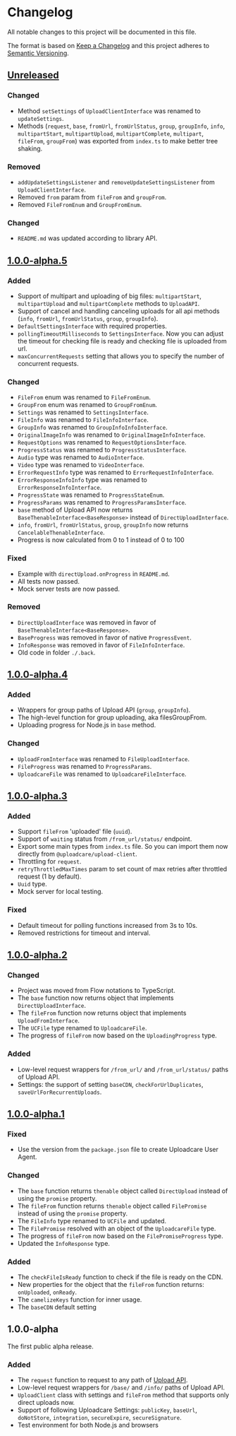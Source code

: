 # Changelog

All notable changes to this project will be documented in this file.

The format is based on [Keep a Changelog](http://keepachangelog.com/en/1.0.0/)
and this project adheres to [Semantic Versioning](http://semver.org/spec/v2.0.0.html).

## [Unreleased]

[Unreleased]: https://github.com/uploadcare/uploadcare-upload-client/compare/v1.0.0-alpha.5...HEAD

### Changed

* Method `setSettings` of `UploadClientInterface` was renamed to `updateSettings`.
* Methods (`request`, `base`, `fromUrl`, `fromUrlStatus`, `group`, 
`groupInfo`, `info`, `multipartStart`, `multipartUpload`, 
`multipartComplete`, `multipart`, `fileFrom`, `groupFrom`) was exported 
from `index.ts` to make better tree shaking. 

### Removed

* `addUpdateSettingsListener` and `removeUpdateSettingsListener` from 
`UploadClientInterface`.
* Removed `from` param from `fileFrom` and `groupFrom`. 
* Removed `FileFromEnum` and `GroupFromEnum`.

### Changed

* `README.md` was updated according to library API.

## [1.0.0-alpha.5]

### Added

* Support of multipart and uploading of big files: `multipartStart`, 
`multipartUpload` and `multipartComplete` methods to `UploadAPI`.
* Support of cancel and handling canceling uploads for all api methods
(`info`, `fromUrl`, `fromUrlStatus`, `group`, `groupInfo`).
* `DefaultSettingsInterface` with required properties.
* `pollingTimeoutMilliseconds` to `SettingsInterface`.
Now you can adjust the timeout for checking file is ready 
and checking file is uploaded from url.
* `maxConcurrentRequests` setting that allows you to specify the number 
of concurrent requests.

### Changed

* `FileFrom` enum was renamed to `FileFromEnum`.
* `GroupFrom` enum was renamed to `GroupFromEnum`.
* `Settings` was renamed to `SettingsInterface`. 
* `FileInfo` was renamed to `FileInfoInterface`.
* `GroupInfo` was renamed to `GroupInfoInfoInterface`.
* `OriginalImageInfo` was renamed to `OriginalImageInfoInterface`.
* `RequestOptions` was renamed to `RequestOptionsInterface`.
* `ProgressStatus` was renamed to `ProgressStatusInterface`.
* `Audio` type was renamed to `AudioInterface`.
* `Video` type was renamed to `VideoInterface`.
* `ErrorRequestInfo` type was renamed to `ErrorRequestInfoInterface`.
* `ErrorResponseInfoInfo` type was renamed to `ErrorResponseInfoInterface`.
* `ProgressState` was renamed to `ProgressStateEnum`.
* `ProgressParams` was renamed to `ProgressParamsInterface`.
* `base` method of Upload API now returns `BaseThenableInterface<BaseResponse>`
instead of `DirectUploadInterface`.
* `info`, `fromUrl`, `fromUrlStatus`, `group`, `groupInfo` now returns 
`CancelableThenableInterface`.
* Progress is now calculated from 0 to 1 instead of 0 to 100

### Fixed

* Example with `directUpload.onProgress` in `README.md`.
* All tests now passed.
* Mock server tests are now passed.

### Removed

* `DirectUploadInterface` was removed in favor of `BaseThenableInterface<BaseResponse>`.
* `BaseProgress` was removed in favor of native `ProgressEvent`.
* `InfoResponse` was removed in favor of `FileInfoInterface`.
* Old code in folder `./.back`.

[1.0.0-alpha.5]: https://github.com/uploadcare/uploadcare-upload-client/compare/v1.0.0-alpha.4...v1.0.0-alpha.5

## [1.0.0-alpha.4]

### Added

* Wrappers for group paths of Upload API (`group`, `groupInfo`).
* The high-level function for group uploading, aka filesGroupFrom.
* Uploading progress for Node.js in `base` method.

### Changed

* `UploadFromInterface` was renamed to `FileUploadInterface`.
* `FileProgress` was renamed to `ProgressParams`.
* `UploadcareFile` was renamed to `UploadcareFileInterface`.

[1.0.0-alpha.4]: https://github.com/uploadcare/uploadcare-upload-client/compare/v1.0.0-alpha.3...v1.0.0-alpha.4

## [1.0.0-alpha.3]

### Added

* Support `fileFrom` 'uploaded' file (`uuid`).
* Support of `waiting` status from `/from_url/status/` endpoint.
* Export some main types from `index.ts` file. 
  So you can import them now directly from `@uploadcare/upload-client`.
* Throttling for `request`.
* `retryThrottledMaxTimes` param to set count of max retries after 
  throttled request (1 by default).
* `Uuid` type.
* Mock server for local testing.

### Fixed

* Default timeout for polling functions increased from 3s to 10s.
* Removed restrictions for timeout and interval.

[1.0.0-alpha.3]: https://github.com/uploadcare/uploadcare-upload-client/compare/v1.0.0-alpha.2...v1.0.0-alpha.3

## [1.0.0-alpha.2]

### Changed

* Project was moved from Flow notations to TypeScript.
* The `base` function now returns object that implements 
  `DirectUploadInterface`.
* The `fileFrom` function now returns object that implements 
  `UploadFromInterface`.
* The `UCFile` type renamed to `UploadcareFile`.
* The progress of `fileFrom` now based on the `UploadingProgress` type.

### Added

* Low-level request wrappers for `/from_url/` and `/from_url/status/` 
  paths of Upload API.
* Settings: the support of setting `baseCDN`, `checkForUrlDuplicates`, 
  `saveUrlForRecurrentUploads`.

[1.0.0-alpha.2]: https://github.com/uploadcare/uploadcare-upload-client/compare/v1.0.0-alpha.1...v1.0.0-alpha.2

## [1.0.0-alpha.1]

### Fixed

* Use the version from the `package.json` file to create Uploadcare User 
  Agent.

### Changed

* The `base` function returns `thenable` object called `DirectUpload`
  instead of using the `promise` property.
* The `fileFrom` function returns `thenable` object called `FilePromise`
  instead of using the `promise` property.
* The `FileInfo` type renamed to `UCFile` and updated.
* The `FilePromise` resolved with an object of the `UploadcareFile` type.
* The progress of `fileFrom` now based on the `FilePromiseProgress` type.
* Updated the `InfoResponse` type.

### Added

* The `checkFileIsReady` function to check if the file is ready on the CDN.
* New properties for the object that the `fileFrom` function returns:
  `onUploaded`, `onReady`.
* The `camelizeKeys` function for inner usage.
* The `baseCDN` default setting

[1.0.0-alpha.1]: https://github.com/uploadcare/uploadcare-upload-client/compare/v1.0.0-alpha...v1.0.0-alpha.1

## 1.0.0-alpha

The first public alpha release.

### Added

* The `request` function to request to any path of [Upload API][upload-api].
* Low-level request wrappers for `/base/` and `/info/` paths of Upload API.
* `UploadClient` class with settings and `fileFrom` method that supports
  only direct uploads now.
* Support of following Uploadcare Settings: `publicKey`, `baseUrl`,
  `doNotStore`, `integration`, `secureExpire`, `secureSignature`.
* Test environment for both Node.js and browsers

[upload-api]: https://uploadcare.com/docs/api_reference/upload/

